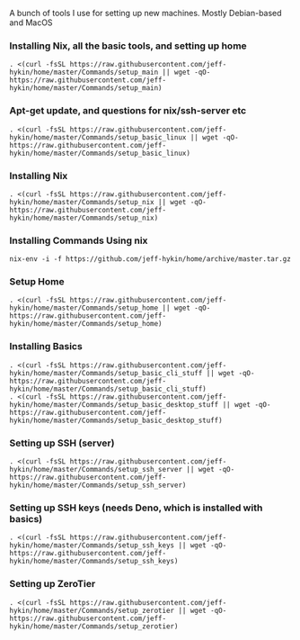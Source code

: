 A bunch of tools I use for setting up new machines. Mostly Debian-based and MacOS


### Installing Nix, all the basic tools, and setting up home
```shell
. <(curl -fsSL https://raw.githubusercontent.com/jeff-hykin/home/master/Commands/setup_main || wget -qO- https://raw.githubusercontent.com/jeff-hykin/home/master/Commands/setup_main)
```

### Apt-get update, and questions for nix/ssh-server etc
```shell
. <(curl -fsSL https://raw.githubusercontent.com/jeff-hykin/home/master/Commands/setup_basic_linux || wget -qO- https://raw.githubusercontent.com/jeff-hykin/home/master/Commands/setup_basic_linux)
```

### Installing Nix
```shell
. <(curl -fsSL https://raw.githubusercontent.com/jeff-hykin/home/master/Commands/setup_nix || wget -qO- https://raw.githubusercontent.com/jeff-hykin/home/master/Commands/setup_nix)
```

### Installing Commands Using nix
```shell
nix-env -i -f https://github.com/jeff-hykin/home/archive/master.tar.gz
```

### Setup Home
```shell
. <(curl -fsSL https://raw.githubusercontent.com/jeff-hykin/home/master/Commands/setup_home || wget -qO- https://raw.githubusercontent.com/jeff-hykin/home/master/Commands/setup_home)
```

### Installing Basics
```shell
. <(curl -fsSL https://raw.githubusercontent.com/jeff-hykin/home/master/Commands/setup_basic_cli_stuff || wget -qO- https://raw.githubusercontent.com/jeff-hykin/home/master/Commands/setup_basic_cli_stuff)
. <(curl -fsSL https://raw.githubusercontent.com/jeff-hykin/home/master/Commands/setup_basic_desktop_stuff || wget -qO- https://raw.githubusercontent.com/jeff-hykin/home/master/Commands/setup_basic_desktop_stuff)
```

### Setting up SSH (server)
```shell
. <(curl -fsSL https://raw.githubusercontent.com/jeff-hykin/home/master/Commands/setup_ssh_server || wget -qO- https://raw.githubusercontent.com/jeff-hykin/home/master/Commands/setup_ssh_server)
```

### Setting up SSH keys (needs Deno, which is installed with basics)
```shell
. <(curl -fsSL https://raw.githubusercontent.com/jeff-hykin/home/master/Commands/setup_ssh_keys || wget -qO- https://raw.githubusercontent.com/jeff-hykin/home/master/Commands/setup_ssh_keys)
```

### Setting up ZeroTier
```shell
. <(curl -fsSL https://raw.githubusercontent.com/jeff-hykin/home/master/Commands/setup_zerotier || wget -qO- https://raw.githubusercontent.com/jeff-hykin/home/master/Commands/setup_zerotier)
```
